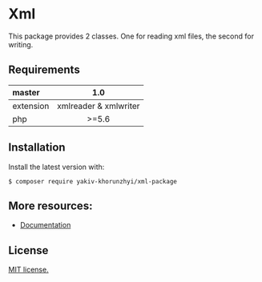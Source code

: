 # Xml
This package provides 2 classes. One for reading xml files, the second for writing.

## Requirements
| master | 1.0 |
|:----------|:---------------------:|
| extension | xmlreader & xmlwriter |
| php       | \>\=5.6               |

## Installation
Install the latest version with:
```
$ composer require yakiv-khorunzhyi/xml-package
```

## More resources:
* [Documentation](https://github.com/yakiv-khorunzhyi/xml-package/blob/master/docs/doc.md)

## License
[MIT license.](https://github.com/yakiv-khorunzhyi/xml-package/blob/master/LICENSE)